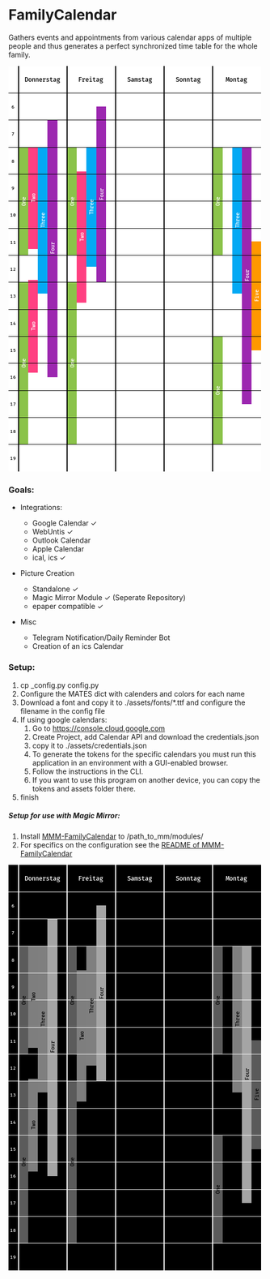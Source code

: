# FamilyCalendar
Gathers events and appointments from various calendar apps of multiple people and thus generates a perfect synchronized time table for the whole family.

![Example Image](https://github.com/Andy0n/FamilyCalendar/raw/master/img/time.png "Example Image")

### Goals:
* Integrations:
    * Google Calendar ✓
    * WebUntis ✓
    * Outlook Calendar
    * Apple Calendar
    * ical, ics ✓

* Picture Creation
    * Standalone ✓
    * Magic Mirror Module ✓ (Seperate Repository)
    * epaper compatible ✓

* Misc
    * Telegram Notification/Daily Reminder Bot
    * Creation of an ics Calendar
    
### Setup:
1. cp _config.py config.py
2. Configure the MATES dict with calenders and colors for each name
3. Download a font and copy it to ./assets/fonts/*.ttf and configure the filename in the config file
4. If using google calendars:
    1. Go to https://console.cloud.google.com
    2. Create Project, add Calendar API and download the credentials.json
    3. copy it to ./assets/credentials.json
    4. To generate the tokens for the specific calendars you must run this application in an environment with a GUI-enabled browser. 
    5. Follow the instructions in the CLI.
    6. If you want to use this program on another device, you can copy the tokens and assets folder there.
5. finish

##### Setup for use with Magic Mirror:
1. Install [MMM-FamilyCalendar](https://github.com/Andy0n/MMM-FamilyCalendar) to /path_to_mm/modules/
2. For specifics on the configuration see the [README of MMM-FamilyCalendar](https://github.com/Andy0n/MMM-FamilyCalendar)
   
![Example Mirror Image](https://github.com/Andy0n/FamilyCalendar/raw/master/img/time_mirror.png "Example Mirror Image")
